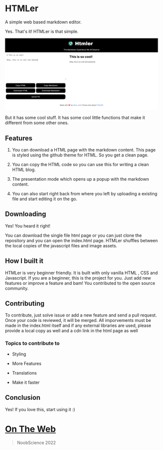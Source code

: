 # HTMLer

A simple web based markdown editor.

Yes. That's it! HTMLer is that simple.

![ScreenShot](screenshot.png)

But it has some cool stuff. It has some cool little functions that make it different from some other ones.

## Features

1. You can download a HTML page with the markdown content. This page is styled using the github theme for HTML. So you get a clean page.

2. You can copy the HTML code so you can use this for writing a clean HTML blog.

3. The presentation mode which opens up a popup with the markdown content.

4. You can also start right back from where you left by uploading a existing file and start editing it on the go.

## Downloading

Yes! You heard it right!

You can download the single file html page or you can just clone the repository and you can open the index.html page. HTMLer shuffles between the local copies of the javascript files and image assets.

## How I built it

HTMLer is very beginner friendly. It is built with only vanilla HTML , CSS and Javascript. If you are a beginner, this is the project for you. Just add new features or improve a feature and bam! You contributed to the open source community.

## Contributing

To contribute, just solve issue or add a new feature and send a pull request. Once your code is reviewed, it will be merged. All imporvements must be made in the index.html itself and if any external libraries are used, please provide a local copy as well and a cdn link in the html page as well

### Topics to contribute to

- Styling

- More Features

- Translations

- Make it faster

## Conclusion

Yes! If you love this, start using it :)

# [On The Web](https://newtoallofthis123.github.io/htmler)

> NoobScience 2022
